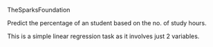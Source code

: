 TheSparksFoundation

Predict the percentage of an student based on the no. of study hours.

This is a simple linear regression task as it involves just 2 variables. 
